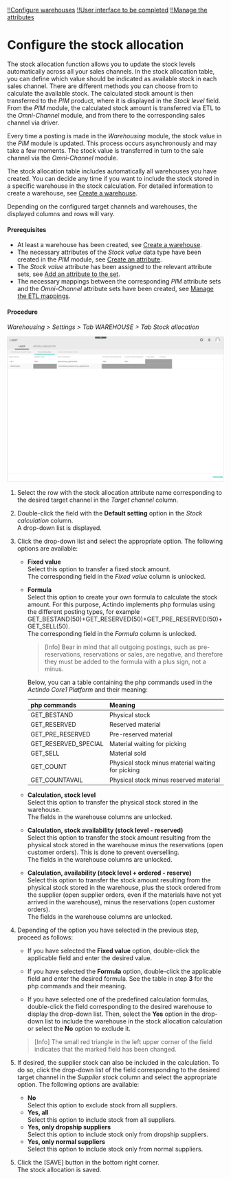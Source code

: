 [!!Configure warehouses](./01_ConfigureWarehouseGroups.md)
[!!User interface to be completed](../UserInterface/XX_tobecompleted.md)
[!!Manage the attributes](../../PIM/Integration/01_ManageAttributes.md)

# Configure the stock allocation

The stock allocation function allows you to update the stock levels automatically across all your sales channels. In the stock allocation table, you can define which value should be indicated as available stock in each sales channel. There are different methods you can choose from to calculate the available stock. The calculated stock amount is then transferred to the *PIM* product, where it is displayed in the *Stock level* field. From the *PIM* module, the calculated stock amount is transferred via ETL to the *Omni-Channel* module, and from there to the corresponding sales channel via driver. 

Every time a posting is made in the *Warehousing* module, the stock value in the *PIM* module is updated. This process occurs asynchronously and may take a few moments. The stock value is transferred in turn to the sale channel via the *Omni-Channel* module.

The stock allocation table includes automatically all warehouses you have created. You can decide any time if you want to include the stock stored in a specific warehouse in the stock calculation. For detailed information to create a warehouse, see [Create a warehouse](./02_ConfigureWarehouses.md#create-a-warehouse). 

Depending on the configured target channels and warehouses, the displayed columns and rows will vary. 

#### Prerequisites

- At least a warehouse has been created, see [Create a warehouse](./02_ConfigureWarehouses.md#create-a-warehouse).
- The necessary attributes of the *Stock value* data type have been created in the *PIM* module, see [Create an attribute](../../PIM/Integration/01_ManageAttributes.md#create-an-attribute). 
- The *Stock value* attribute has been assigned to the relevant attribute sets, see [Add an attribute to the set](../../DataHub/Integration/02_ManageAttributeSets.md#add-an-attribute-to-the-set). 
- The necessary mappings between the corresponding *PIM* attribute sets and the *Omni-Channel* attribute sets have been created, see [Manage the ETL mappings](../../DataHub/Operation/01_ManageETLMappings.md#manage-the-etl-mappings). 

[comment]: <> (Stimmt der letzte Punkt? Trotzdem funktioniert bei mir nicht. Warum? Was fehlt?)

#### Procedure 

*Warehousing > Settings > Tab WAREHOUSE > Tab Stock allocation*

![Stock allocation](../../Assets/Screenshots/RetailSuiteWarehousing/Settings/Warehouse/StockAllocation/StockAllocation.png "[Stock allocation]")

1. Select the row with the stock allocation attribute name corresponding to the desired target channel in the *Target channel* column.

2. Double-click the field with the **Default setting** option in the *Stock calculation* column.   
    A drop-down list is displayed.

[comment]: <> (Ist Default setting tatsächlich ein Setting? Wo wird es eingestellt, wenn überhaupt?)

3. Click the drop-down list and select the appropriate option. The following options are available:  
      
    - **Fixed value**  
        Select this option to transfer a fixed stock amount.   
        The corresponding field in the *Fixed value* column is unlocked. 

    - **Formula**  
        Select this option to create your own formula to calculate the stock amount. For this purpose, Actindo implements php formulas using the different posting types, for example GET_BESTAND(50)+GET_RESERVED(50)+GET_PRE_RESERVED(50)+GET_SELL(50).  
        The corresponding field in the *Formula* column is unlocked. 

        > [Info] Bear in mind that all outgoing postings, such as pre-reservations, reservations or sales, are negative, and therefore they must be added to the formula with a plus sign, not a minus. 

        Below, you can a table containing the php commands used in the *Actindo Core1 Platform* and their meaning:

        | php commands | Meaning |
        | ------------ | ---------------- |
        | GET_BESTAND | Physical stock |
        | GET_RESERVED | Reserved material |
        | GET_PRE_RESERVED | Pre-reserved material |
        | GET_RESERVED_SPECIAL | Material waiting for picking |
        | GET_SELL | Material sold |
        | GET_COUNT | Physical stock minus material waiting for picking |
        | GET_COUNTAVAIL | Physical stock minus reserved material |
        
        [comment]: <> (Oder nur COUNT? Gibt es andere Methoden?)

        [comment]: <> (Vorreservierung hat keine Auswirkung auf dem Bestand, auch wenn bei Lager/Lieferanten > Bestände das Vorzeichen negativ ist. Die muss man extra abziehen. Vorreservierungen sind auch nicht Standard; man muss die im Shop einstellen. Sonderfall von NoE: Shop muss mit dem Core1 "reden".)

    - **Calculation, stock level**  
        Select this option to transfer the physical stock stored in the warehouse.  
        The fields in the warehouse columns are unlocked.
        
    - **Calculation, stock availability (stock level - reserved)**  
        Select this option to transfer the stock amount resulting from the physical stock stored in the warehouse minus the reservations (open customer orders). This is done to prevent overselling.  
        The fields in the warehouse columns are unlocked.

    - **Calculation, availability (stock level + ordered - reserve)**   
        Select this option to transfer the stock amount resulting from the physical stock stored in the warehouse, plus the stock ordered from the supplier (open supplier orders, even if the materials have not yet arrived in the warehouse), minus the reservations (open customer orders).  
        The fields in the warehouse columns are unlocked.

4. Depending of the option you have selected in the previous step, proceed as follows:

    - If you have selected the **Fixed value** option, double-click the applicable field and enter the desired value.  

    - If you have selected the **Formula** option, double-click the applicable field and enter the desired formula. See the table in step **3** for the php commands and their meaning. 

    - If you have selected one of the predefined calculation formulas, double-click the field corresponding to the desired warehouse to display the drop-down list. Then, select the **Yes** option in the drop-down list to include the warehouse in the stock allocation calculation or select the **No** option to exclude it.

    > [Info] The small red triangle in the left upper corner of the field indicates that the marked field has been changed.  

5. If desired, the supplier stock can also be included in the calculation. To do so, click the drop-down list of the field corresponding to the desired target channel in the *Supplier stock* column and select the appropriate option. The following options are available:

    - **No**  
        Select this option to exclude stock from all suppliers.
    - **Yes, all**  
        Select this option to include stock from all suppliers.
    - **Yes, only dropship suppliers**    
        Select this option to include stock only from dropship suppliers.
    - **Yes, only normal suppliers**  
        Select this option to include stock only from normal suppliers.

[comment]: <> (Was ist damit gemeint? Wo kann ich diese voreinstellen? What is actually meant? Does it include the stock at the supplier? Or just the ordered supplier stock? That is, btw, already included in one of the calculation formulas To add a plug-in supplier, see... Achtung! Fixed value und Formel erlauben nicht, hier Nein/Ja einzustellen!)

5. Click the [SAVE] button in the bottom right corner.   
    The stock allocation is saved. 
    





